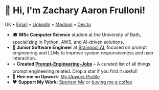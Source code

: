 # 👋 Hi, I'm Zachary Aaron Frulloni!

UK • [Email](mailto:zfrulloni@gmail.com) • [LinkedIn](https://linkedin.com/in/zacfrulloni) • [Medium](https://medium.com/@zacfrull) • [Dev.to](https://dev.to/zacfrulloni)

- 🎓 **MSc Computer Science** student at the University of Bath, specializing in Python, AWS, and AI-driven solutions.
- 🚀 **Junior Software Engineer** at [Brainpool.AI](https://brainpool.ai), focused on prompt engineering and LLMs to improve system responsiveness and user interaction.
- ⭐ **Created [Prompt-Engineering-Jobs](https://github.com/zacfrulloni/Prompt-Engineering-Jobs)** – A curated list of all things prompt engineering related. Drop a star if you find it useful!
- 💼 **Hire me on Upwork**: [My Upwork Profile](https://www.upwork.com/freelancers/~018de490e51ad77fc1)
- ❤️ **Support My Work**: [Sponsor Me](https://github.com/sponsors/zacfrulloni) or [buying me a coffee](https://www.buymeacoffee.com/zazacattack)
